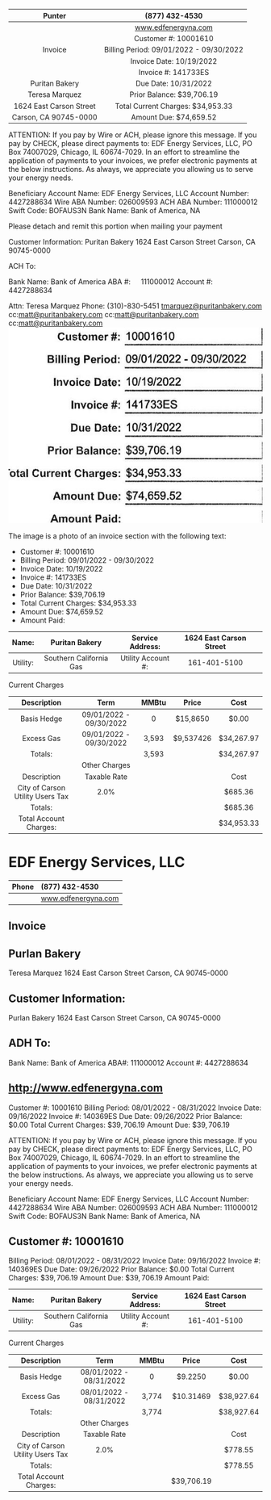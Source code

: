 | Punter | (877) 432-4530 |
| :--: | :--: |
|  | www.edfenergyna.com |
|  | Customer \#: 10001610 |
| Invoice | Billing Period: 09/01/2022 - 09/30/2022 |
|  | Invoice Date: 10/19/2022 |
|  | Invoice \#: 141733ES |
| Puritan Bakery | Due Date: 10/31/2022 |
| Teresa Marquez | Prior Balance: \$39,706.19 |
| 1624 East Carson Street | Total Current Charges: \$34,953.33 |
| Carson, CA 90745-0000 | Amount Due: \$74,659.52 |

ATTENTION: If you pay by Wire or ACH, please ignore this message. If you pay by CHECK, please direct payments to: EDF Energy Services, LLC, PO Box 74007029, Chicago, IL 60674-7029. In an effort to streamline the application of payments to your invoices, we prefer electronic payments at the below instructions. As always, we appreciate you allowing us to serve your energy needs.

Beneficiary Account Name: EDF Energy Services, LLC
Account Number: 4427288634
Wire ABA Number: 026009593
ACH ABA Number: 111000012
Swift Code: BOFAUS3N
Bank Name: Bank of America, NA

Please detach and remit this portion when mailing your payment

Customer Information: Puritan Bakery
1624 East Carson Street
Carson, CA 90745-0000

ACH To:

Bank Name: Bank of America
ABA \#: $\quad 111000012$
Account \#: $\quad 4427288634$

Attn: Teresa Marquez
Phone: (310)-830-5451
tmarquez@puritanbakery.com
cc:matt@puritanbakery.com
cc:matt@puritanbakery.com
cc:matt@puritanbakery.com
![](images/img-0.jpeg)

The image is a photo of an invoice section with the following text:

- Customer #: 10001610
- Billing Period: 09/01/2022 - 09/30/2022
- Invoice Date: 10/19/2022
- Invoice #: 141733ES
- Due Date: 10/31/2022
- Prior Balance: $39,706.19
- Total Current Charges: $34,953.33
- Amount Due: $74,659.52
- Amount Paid:

| Name: | Puritan Bakery | Service Address: | 1624 East Carson Street |  |
| :--: | :--: | :--: | :--: | :--: |
| Utility: | Southern California Gas | Utility Account \#: | 161-401-5100 |  |

Current Charges

| Description | Term | MMBtu | Price | Cost |
| :--: | :--: | :--: | :--: | :--: |
| Basis Hedge | 09/01/2022 - 09/30/2022 | 0 | \$15,8650 | \$0.00 |
| Excess Gas | 09/01/2022 - 09/30/2022 | 3,593 | \$9,537426 | \$34,267.97 |
| Totals: |  | 3,593 |  | \$34,267.97 |
|  | Other Charges |  |  |  |
| Description | Taxable Rate |  |  | Cost |
| City of Carson Utility Users Tax | $2.0 \%$ |  |  | \$685.36 |
| Totals: |  |  |  | \$685.36 |
| Total Account Charges: |  |  |  | \$34,953.33 |

# EDF Energy Services, LLC 

| Phone | (877) 432-4530 |
| :-- | :-- |
|  | www.edfenergyna.com |

## Invoice

## Purlan Bakery

Teresa Marquez
1624 East Carson Street
Carson, CA 90745-0000

## Customer Information:

Purlan Bakery
1624 East Carson Street
Carson, CA 90745-0000

## ADH To:

Bank Name: Bank of America
ABA\#: 111000012
Account \#: 4427288634

## http://www.edfenergyna.com

Customer \#: 10001610
Billing Period: 08/01/2022 - 08/31/2022
Invoice Date: 09/16/2022
Invoice \#: 140369ES
Due Date: 09/26/2022
Prior Balance: $\$ 0.00$
Total Current Charges: $\$ 39,706.19$
Amount Due: $\$ 39,706.19$

ATTENTION: If you pay by Wire or ACH, please ignore this message. If you pay by CHECK, please direct payments to: EDF Energy Services, LLC, PO Box 74007029, Chicago, IL 60674-7029. In an effort to streamline the application of payments to your invoices, we prefer electronic payments at the below instructions. As always, we appreciate you allowing us to serve your energy needs.

Beneficiary Account Name: EDF Energy Services, LLC
Account Number: 4427288634
Wire ABA Number: 026009593
ACH ABA Number: 111000012
Swift Code: BOFAUS3N
Bank Name: Bank of America, NA

## Customer \#: 10001610

Billing Period: 08/01/2022 - 08/31/2022
Invoice Date: 09/16/2022
Invoice \#: 140369ES
Due Date: 09/26/2022
Prior Balance: $\$ 0.00$
Total Current Charges: $\$ 39,706.19$
Amount Due: $\$ 39,706.19$
Amount Paid:

| Name: | Puritan Bakery | Service Address: | 1624 East Carson Street |  |
| :--: | :--: | :--: | :--: | :--: |
| Utility: | Southern California Gas | Utility Account \#: | 161-401-5100 |  |

Current Charges

| Description | Term | MMBtu | Price | Cost |
| :--: | :--: | :--: | :--: | :--: |
| Basis Hedge | 08/01/2022 - 08/31/2022 | 0 | \$9.2250 | \$0.00 |
| Excess Gas | 08/01/2022 - 08/31/2022 | 3,774 | \$10.31469 | \$38,927.64 |
| Totals: |  | 3,774 |  | \$38,927.64 |
|  | Other Charges |  |  |  |
| Description | Taxable Rate |  |  | Cost |
| City of Carson Utility Users Tax | $2.0 \%$ |  |  | \$778.55 |
| Totals: |  |  |  | \$778.55 |
| Total Account Charges: |  |  | \$39,706.19 |  |

